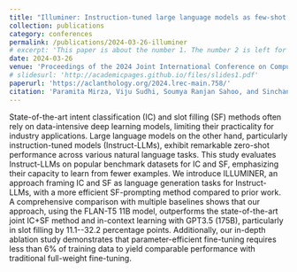```yaml
---
title: "Illuminer: Instruction-tuned large language models as few-shot intent classifier and slot filler"
collection: publications
category: conferences
permalink: /publications/2024-03-26-illuminer
# excerpt: 'This paper is about the number 1. The number 2 is left for future work.'
date: 2024-03-26
venue: 'Proceedings of the 2024 Joint International Conference on Computational Linguistics, Language Resources and Evaluation (LREC-COLING 2024)'
# slidesurl: 'http://academicpages.github.io/files/slides1.pdf'
paperurl: 'https://aclanthology.org/2024.lrec-main.758/'
citation: 'Paramita Mirza, Viju Sudhi, Soumya Ranjan Sahoo, and Sinchana Ramakanth Bhat. 2024. ILLUMINER: Instruction-tuned Large Language Models as Few-shot Intent Classifier and Slot Filler. In Proceedings of the 2024 Joint International Conference on Computational Linguistics, Language Resources and Evaluation (LREC-COLING 2024), pages 8639–8651, Torino, Italia. ELRA and ICCL.'
---
```


State-of-the-art intent classification (IC) and slot filling (SF) methods often rely on data-intensive deep learning models, limiting their practicality for industry applications. Large language models on the other hand, particularly instruction-tuned models (Instruct-LLMs), exhibit remarkable zero-shot performance across various natural language tasks. This study evaluates Instruct-LLMs on popular benchmark datasets for IC and SF, emphasizing their capacity to learn from fewer examples. We introduce ILLUMINER, an approach framing IC and SF as language generation tasks for Instruct-LLMs, with a more efficient SF-prompting method compared to prior work. A comprehensive comparison with multiple baselines shows that our approach, using the FLAN-T5 11B model, outperforms the state-of-the-art joint IC+SF method and in-context learning with GPT3.5 (175B), particularly in slot filling by 11.1--32.2 percentage points. Additionally, our in-depth ablation study demonstrates that parameter-efficient fine-tuning requires less than 6% of training data to yield comparable performance with traditional full-weight fine-tuning.